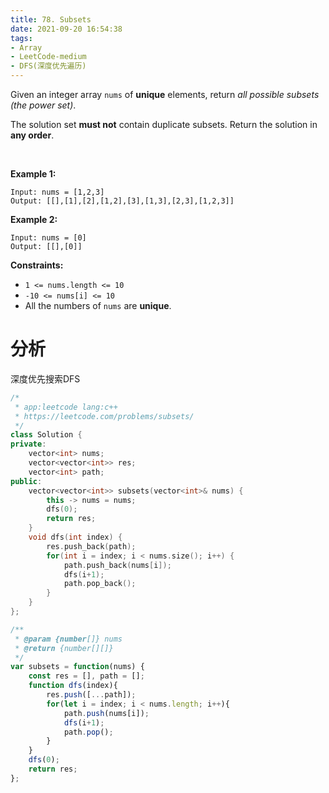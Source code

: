 ```yaml
---
title: 78. Subsets
date: 2021-09-20 16:54:38
tags:
- Array
- LeetCode-medium
- DFS(深度优先遍历)
---
```


Given an integer array `nums` of **unique** elements, return *all possible subsets (the power set)*.

The solution set **must not** contain duplicate subsets. Return the solution in **any order**.

​     <!-- more -->

**Example 1:**

```
Input: nums = [1,2,3]
Output: [[],[1],[2],[1,2],[3],[1,3],[2,3],[1,2,3]]
```

**Example 2:**

```
Input: nums = [0]
Output: [[],[0]]
```

 

**Constraints:**

- `1 <= nums.length <= 10`
- `-10 <= nums[i] <= 10`
- All the numbers of `nums` are **unique**.

# 分析

深度优先搜索DFS

```c++
/*
 * app:leetcode lang:c++
 * https://leetcode.com/problems/subsets/
 */
class Solution {
private:
    vector<int> nums;
    vector<vector<int>> res;
    vector<int> path;
public:
    vector<vector<int>> subsets(vector<int>& nums) {
        this -> nums = nums;
        dfs(0);
        return res;
    }
    void dfs(int index) {
        res.push_back(path);
        for(int i = index; i < nums.size(); i++) {
            path.push_back(nums[i]);
            dfs(i+1);
            path.pop_back();
        }
    }
};
```

```javascript
/**
 * @param {number[]} nums
 * @return {number[][]}
 */
var subsets = function(nums) {
    const res = [], path = [];
    function dfs(index){
        res.push([...path]);
        for(let i = index; i < nums.length; i++){
            path.push(nums[i]);
            dfs(i+1);
            path.pop();
        }
    }
    dfs(0);
    return res;
};
```

